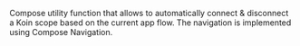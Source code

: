 Compose utility function that allows to automatically connect & disconnect a Koin scope based on the current app flow. The navigation is implemented using Compose Navigation.